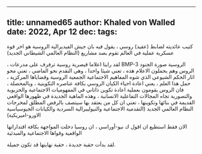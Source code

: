 
---
title: unnamed65
author: Khaled von Walled
date: 2022, Apr 12
dec:
tags:
---
كتيب عائديته لضابط (عقيد) روسي ، يقول فيه بان جيش الفيديرالية الروسية هو اخر قوة عسكرية عملية في العالم تقوم بصد مشاريع (النظام العالمي الشيطاني الجديد)

، لقد راينا اعلاما قيصرية روسية ترفرف على مدرعات BMP-3 الروسية
صورة الجنود الروس وهم يحملون الاعلام هذه  ، تعني شيئا واحدا ، وهي التقدم نحو الماضي ، تعني محو اثار الحكم الشيوعي الذي شوه المفاهيم الاجتماعية الجمعية الروسية وقضاياها المركزية ، حمل هذا العلم ، يعني اعادة احياء الكيان الروسي بكافة عناصره التكوينية ، وبالمحصلة ، فان الروس يقومون بعملية اعادة تكوين ذاتاني في المفهوميات الاجتماعية والحزبوية والتصورية تجاه المجالات التفاعلية الانسانية ، وهذه الماهية الجديدة في ظهورها الواقعي القديمة في بنائها وتكوينها ، تعني ان كل من يعتقد بها سيتصف بالرفض المطلق لمخرجات النظام العالمي الجديد (التقدمية الاجتماعية والنيوليبرالية السردية والكيانات الجيوسياسية الاورو-اميريكية)



الان فقط استطيع ان اقول ك نيو-أوراسي ، ان روسيا دخلت المواجهة بكافة اقتداراتها الواقعية وقواها الاجتماعية والمبدئية


لقد بدأت حقبة جديدة ، حقبة نهايتها قد تكون جميلة.

